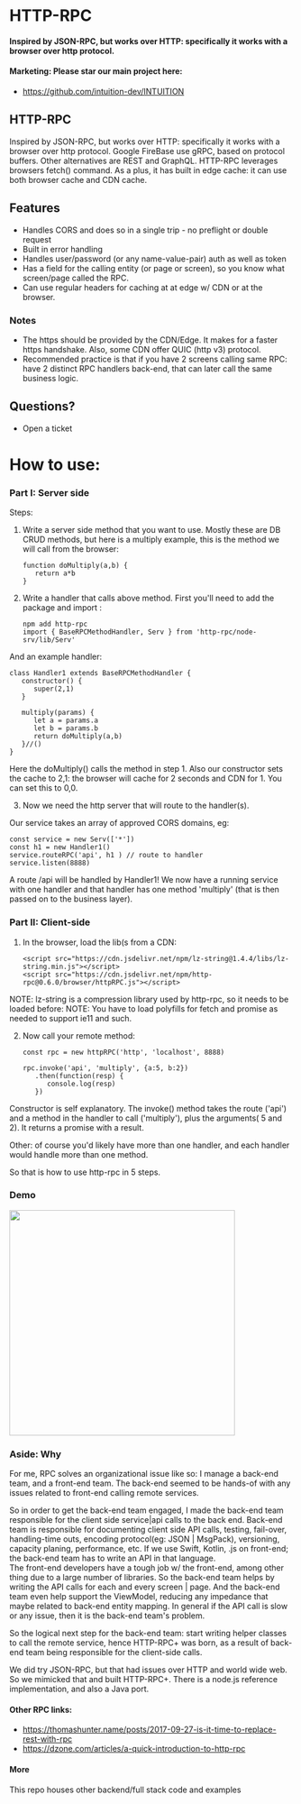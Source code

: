 
# HTTP-RPC

#### Inspired by JSON-RPC, but works over HTTP: specifically it works with a browser over http protocol.

#### Marketing: Please star our main project here:
- https://github.com/intuition-dev/INTUITION

## HTTP-RPC

Inspired by JSON-RPC, but works over HTTP: specifically it works with a browser over http protocol. Google FireBase use gRPC, based on protocol buffers.  Other alternatives are REST and GraphQL.
HTTP-RPC leverages browsers fetch() command. As a plus, it has built in edge cache: it can use both browser cache and CDN cache.


## Features 

- Handles CORS and does so in a single trip - no preflight or double request
- Built in error handling
- Handles user/password (or any name-value-pair) auth as well as token
- Has a field for the calling entity (or page or screen), so you know what screen/page called the RPC. 
- Can use regular headers for caching at at edge w/ CDN or at the browser.

### Notes
- The https should be provided by the CDN/Edge. It makes for a faster https handshake. Also, some CDN offer QUIC (http v3) protocol.
- Recommended practice is that if you have 2 screens calling same RPC: have 2 distinct RPC handlers back-end, that can later call the
same business logic.

## Questions?
- Open a ticket

# How to use:

### Part I: Server side

Steps:

1. Write a server side method that you want to use. Mostly these are DB CRUD methods, but here is a multiply example, this is the method we will call from the browser:

   ```
   function doMultiply(a,b) {
      return a*b
   }
   ```

2. Write a handler that calls above method. First you'll need to add the package and import :

   ```
   npm add http-rpc
   import { BaseRPCMethodHandler, Serv } from 'http-rpc/node-srv/lib/Serv'
   ```

And an example handler:

   ```
   class Handler1 extends BaseRPCMethodHandler {
      constructor() {
         super(2,1) 
      }

      multiply(params) {
         let a = params.a
         let b = params.b
         return doMultiply(a,b)
      }//()
   }
   ```

Here the doMultiply() calls the method in step 1.
Also our constructor sets the cache to 2,1: the browser will cache for 2 seconds and CDN for 1. You can set this to 0,0.

3. Now we need the http server that will route to the handler(s).

Our service takes an array of approved CORS domains, eg:

   ```
   const service = new Serv(['*'])
   const h1 = new Handler1()
   service.routeRPC('api', h1 ) // route to handler
   service.listen(8888)
   ```

A route /api will be handled by Handler1!
We now have a running service with one handler and that handler has one method 'multiply' (that is then passed on to the business layer).


### Part II: Client-side

1. In the browser, load the lib(s from a CDN:

   ```
   <script src="https://cdn.jsdelivr.net/npm/lz-string@1.4.4/libs/lz-string.min.js"></script>
   <script src="https://cdn.jsdelivr.net/npm/http-rpc@0.6.0/browser/httpRPC.js"></script>
   ```

NOTE: lz-string is a compression library used by http-rpc, so it needs to be loaded before:
NOTE: You have to load polyfills for fetch and promise as needed to support ie11 and such.

2. Now call your remote method:

   ```
   const rpc = new httpRPC('http', 'localhost', 8888)

   rpc.invoke('api', 'multiply', {a:5, b:2})
      .then(function(resp) {
         console.log(resp)
      })
   ```

Constructor is self explanatory. 
The invoke() method takes the route ('api') and a method in the handler to call ('multiply'), plus the arguments( 5 and 2).
It returns a promise with a result.

Other: of course you'd likely have more than one handler, and each handler would handle more than one method.

So that is how to use http-rpc in 5 steps.


### Demo

[<img src="http://img.youtube.com/vi/FYZqz-AvwRo/0.jpg" width="400"/>](http://www.youtube.com/watch?v=FYZqz-AvwRo)



### Aside: Why 

For me, RPC solves an organizational issue like so: I manage a back-end team, and a front-end team.
The back-end seemed to be hands-of with any issues related to front-end calling remote services.

So in order to get the back-end team engaged, I made the back-end team responsible for the client side service|api calls to the back end.
Back-end team is responsible for documenting client side API calls, testing, fail-over, handling-time outs, encoding protocol(eg: JSON | MsgPack), versioning, 
capacity planing, performance, etc. If we use Swift, Kotlin, .js on front-end; the back-end team has to write an API in that language. </br>
The front-end developers have a tough job w/ the front-end, among other thing due to a large number of libraries.  So the back-end team helps by writing the API calls
for each and every screen | page.
And the back-end team even help support the ViewModel, reducing any impedance that maybe related to back-end entity mapping. In general if the API call is slow or any issue,
then it is the back-end team's problem. 

So the logical next step for the back-end team: start writing helper classes to call the remote service, hence HTTP-RPC+ was born, as a result of back-end 
team being responsible for the client-side calls.

We did try JSON-RPC, but that had issues over HTTP and world wide web. So we mimicked that and built HTTP-RPC+. There is a node.js reference implementation, and also a Java port.

#### Other RPC links:
- https://thomashunter.name/posts/2017-09-27-is-it-time-to-replace-rest-with-rpc
- https://dzone.com/articles/a-quick-introduction-to-http-rpc


#### More

This repo houses other backend/full stack code and examples